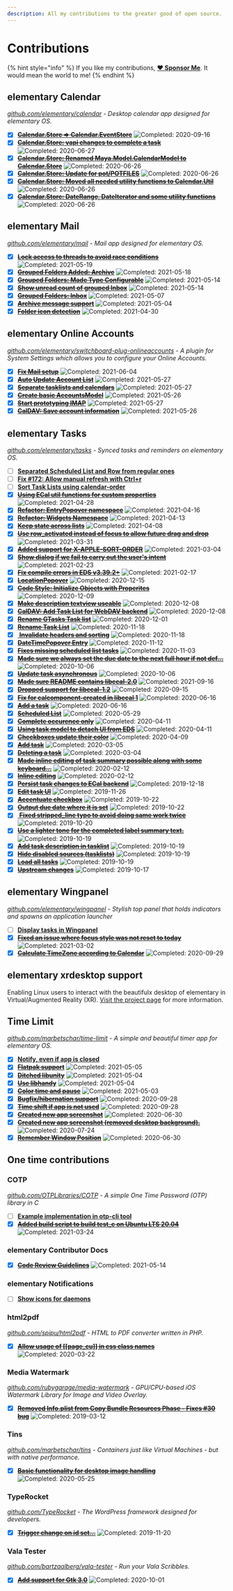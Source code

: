```yaml
---
description: All my contributions to the greater good of open source.
---
```


# Contributions

{% hint style="info" %}
If you like my contributions, [**❤️ Sponsor Me**](https://github.com/sponsors/marbetschar). It would mean the world to me!
{% endhint %}

## elementary Calendar

[_github.com/elementary/calendar_](https://github.com/elementary/calendar) _- Desktop calendar app designed for elementary OS._

* [x] [~~**Calendar.Store =&gt; Calendar.EventStore**~~](https://github.com/elementary/calendar/pull/595) ![Completed: 2020-09-16](https://img.shields.io/badge/completed-2020--09--16-lightgrey?style=social)
* [x] [~~**Calendar.Store: vapi changes to complete a task**~~](https://github.com/elementary/calendar/pull/558) ![Completed: 2020-06-27](https://img.shields.io/badge/completed-2020--06--27-lightgrey?style=social)
* [x] [~~**Calendar.Store: Renamed Maya.Model.CalendarModel to Calendar.Store**~~](https://github.com/elementary/calendar/pull/557) ![Completed: 2020-06-26](https://img.shields.io/badge/completed-2020--06--26-lightgrey?style=social)
* [x] [~~**Calendar.Store: Update for pot/POTFILES**~~](https://github.com/elementary/calendar/pull/556) ![Completed: 2020-06-26](https://img.shields.io/badge/completed-2020--06--26-lightgrey?style=social)
* [x] [~~**Calendar.Store: Moved all needed utility functions to Calendar.Util**~~](https://github.com/elementary/calendar/pull/555) ![Completed: 2020-06-26](https://img.shields.io/badge/completed-2020--06--26-lightgrey?style=social)
* [x] [~~**Calendar.Store: DateRange, DateIterator and some utility functions**~~](https://github.com/elementary/calendar/pull/554) ![Completed: 2020-06-26](https://img.shields.io/badge/completed-2020--06--26-lightgrey?style=social)

## elementary Mail

[_github.com/elementary/mail_](https://github.com/elementary/mail) _- Mail app designed for elementary OS._

* [x] [~~**Lock access to threads to avoid race conditions**~~](https://github.com/elementary/tasks/pull/579) ![Completed: 2021-05-19](https://img.shields.io/badge/completed-2021--05--19-lightgrey?style=social)
* [x] [~~**Grouped Folders Added: Archive**~~](https://github.com/elementary/tasks/pull/578) ![Completed: 2021-05-18](https://img.shields.io/badge/completed-2021--05--18-lightgrey?style=social)
* [x] [~~**Grouped Folders: Made Type Configurable**~~](https://github.com/elementary/tasks/pull/572) ![Completed: 2021-05-14](https://img.shields.io/badge/completed-2021--05--14-lightgrey?style=social)
* [x] [~~**Show unread count of grouped Inbox**~~](https://github.com/elementary/tasks/pull/571) ![Completed: 2021-05-14](https://img.shields.io/badge/completed-2021--05--14-lightgrey?style=social)
* [x] [~~**Grouped Folders: Inbox**~~](https://github.com/elementary/mail/pull/564) ![Completed: 2021-05-07](https://img.shields.io/badge/completed-2021--05--07-lightgrey?style=social)
* [x] [~~**Archive message support**~~](https://github.com/elementary/mail/pull/542) ![Completed: 2021-05-04](https://img.shields.io/badge/completed-2021--05--04-lightgrey?style=social)
* [x] [~~**Folder icon detection**~~](https://github.com/elementary/mail/pull/545) ![Completed: 2021-04-30](https://img.shields.io/badge/completed-2021--04--30-lightgrey?style=social)

## elementary Online Accounts

[_github.com/elementary/switchboard-plug-onlineaccounts_](https://github.com/elementary/switchboard-plug-onlineaccounts) _- A plugin for System Settings which allows you to configure your Online Accounts._

* [x] [~~**Fix Mail setup**~~](https://github.com/elementary/switchboard-plug-onlineaccounts/pull/184) ![Completed: 2021-06-04](https://img.shields.io/badge/completed-2021--06--04-lightgrey?style=social)
* [x] [~~**Auto Update Account List**~~](https://github.com/elementary/switchboard-plug-onlineaccounts/pull/169) ![Completed: 2021-05-27](https://img.shields.io/badge/completed-2021--05--27-lightgrey?style=social)
* [x] [~~**Separate tasklists and calendars**~~](https://github.com/elementary/switchboard-plug-onlineaccounts/pull/165) ![Completed: 2021-05-27](https://img.shields.io/badge/completed-2021--05--27-lightgrey?style=social)
* [x] [~~**Create basic AccountsModel**~~](https://github.com/elementary/switchboard-plug-onlineaccounts/pull/161) ![Completed: 2021-05-26](https://img.shields.io/badge/completed-2021--05--26-lightgrey?style=social)
* [x] [~~**Start prototyping IMAP**~~](https://github.com/elementary/switchboard-plug-onlineaccounts/pull/157) ![Completed: 2021-05-27](https://img.shields.io/badge/completed-2021--05--27-lightgrey?style=social)
* [x] [~~**CalDAV: Save account information**~~](https://github.com/elementary/switchboard-plug-onlineaccounts/pull/159) ![Completed: 2021-05-26](https://img.shields.io/badge/completed-2021--05--26-lightgrey?style=social)

## elementary Tasks

[_github.com/elementary/tasks_](https://github.com/elementary/tasks/) _- Synced tasks and reminders on elementary OS._

* [ ] [**Separated Scheduled List and Row from regular ones**](https://github.com/elementary/tasks/pull/230)
* [ ] [**Fix \#172: Allow manual refresh with Ctrl+r**](https://github.com/elementary/tasks/pull/200)
* [ ] [**Sort Task Lists using calendar-order**](https://github.com/elementary/tasks/pull/192)
* [x] [~~**Using ECal util functions for custom properties**~~](https://github.com/elementary/tasks/pull/229) ![Completed: 2021-04-28](https://img.shields.io/badge/completed-2021--04--28-lightgrey?style=social)
* [x] [~~**Refactor: EntryPopover namespace**~~](https://github.com/elementary/tasks/pull/218) ![Completed: 2021-04-16](https://img.shields.io/badge/completed-2021--04--16-lightgrey?style=social)
* [x] [~~**Refactor: Widgets Namespace**~~](https://github.com/elementary/tasks/pull/219) ![Completed: 2021-04-13](https://img.shields.io/badge/completed-2021--04--13-lightgrey?style=social)
* [x] [~~**Keep state across lists**~~](https://github.com/elementary/tasks/pull/197) ![Completed: 2021-04-08](https://img.shields.io/badge/completed-2021--04--08-lightgrey?style=social)
* [x] [~~**Use row\_activated instead of focus to allow future drag and drop**~~](https://github.com/elementary/tasks/pull/215) ![Completed: 2021-03-31](https://img.shields.io/badge/completed-2021--03--31-lightgrey?style=social)
* [x] [~~**Added support for X-APPLE-SORT-ORDER**~~](https://github.com/elementary/tasks/pull/198) ![Completed: 2021-03-04](https://img.shields.io/badge/completed-2021--03--04-lightgrey?style=social)
* [x] [~~**Show dialog if we fail to carry out the user's intent**~~](https://github.com/elementary/tasks/pull/189) ![Completed: 2021-02-23](https://img.shields.io/badge/completed-2021--02--23-lightgrey?style=social)
* [x] [~~**Fix compile errors in EDS v3.39.2+**~~](https://github.com/elementary/tasks/pull/193) ![Completed: 2021-02-17](https://img.shields.io/badge/completed-2021--02--17-lightgrey?style=social)
* [x] [~~**LocationPopover**~~](https://github.com/elementary/tasks/pull/174) ![Completed: 2020-12-15](https://img.shields.io/badge/completed-2020--12--15-lightgrey?style=social)
* [x] [~~**Code Style: Initialize Objects with Properites**~~](https://github.com/elementary/tasks/pull/179) ![Completed: 2020-12-09](https://img.shields.io/badge/completed-2020--12--09-lightgrey?style=social)
* [x] [~~**Make description textview useable**~~](https://github.com/elementary/tasks/pull/177) ![Completed: 2020-12-08](https://img.shields.io/badge/completed-2020--12--08-lightgrey?style=social)
* [x] [~~**CalDAV: Add Task List for WebDAV backend**~~](https://github.com/elementary/tasks/pull/150) ![Completed: 2020-12-08](https://img.shields.io/badge/completed-2020--12--08-lightgrey?style=social)
* [x] [~~**Rename GTasks Task list**~~](https://github.com/elementary/tasks/pull/165) ![Completed: 2020-12-01](https://img.shields.io/badge/completed-2020--12--01-lightgrey?style=social)
* [x] [~~**Rename Task List**~~](https://github.com/elementary/tasks/pull/153) ![Completed: 2020-11-18](https://img.shields.io/badge/completed-2020--11--18-lightgrey?style=social)
* [x] [ ~~**Invalidate headers and sorting**~~](https://github.com/elementary/tasks/pull/125) ![Completed: 2020-11-18](https://img.shields.io/badge/completed-2020--11--18-lightgrey?style=social)
* [x] [~~**DateTimePopover Entry**~~](https://github.com/elementary/tasks/pull/159) ![Completed: 2020-11-12](https://img.shields.io/badge/completed-2020--11--12-lightgrey?style=social)
* [x] [~~**Fixes missing scheduled list tasks**~~](https://github.com/elementary/tasks/pull/147) ![Completed: 2020-11-03](https://img.shields.io/badge/completed-2020--11--03-lightgrey?style=social)
* [x] [~~**Made sure we always set the due date to the next full hour if not def…**~~](https://github.com/elementary/tasks/pull/102) ![Completed: 2020-10-06](https://img.shields.io/badge/completed-2020--10--06-lightgrey?style=social)
* [x] [~~**Update task asynchronous**~~](https://github.com/elementary/tasks/pull/144) ![Completed: 2020-10-06](https://img.shields.io/badge/completed-2020--10--06-lightgrey?style=social)
* [x] [~~**Made sure README contains libecal-2.0**~~](https://github.com/elementary/tasks/pull/132) ![Completed: 2021-09-16](https://img.shields.io/badge/completed-2021--09--16-lightgrey?style=social)
* [x] [~~**Dropped support for libecal-1.2**~~](https://github.com/elementary/tasks/pull/130) ![Completed: 2020-09-15](https://img.shields.io/badge/completed-2020--09--15-lightgrey?style=social)
* [x] [~~**Fix for calcomponent-created in libecal 1**~~](https://github.com/elementary/tasks/pull/122) ![Completed: 2020-06-16](https://img.shields.io/badge/completed-2020--06--16-lightgrey?style=social)
* [x] [~~**Add a task**~~](https://github.com/elementary/tasks/pull/116) ![Completed: 2020-06-16](https://img.shields.io/badge/completed-2020--06--16-lightgrey?style=social)
* [x] [~~**Scheduled List**~~](https://github.com/elementary/tasks/pull/120) ![Completed: 2020-05-29](https://img.shields.io/badge/completed-2020--05--29-lightgrey?style=social)
* [x] [~~**Complete occurence only**~~](https://github.com/elementary/tasks/pull/106) ![Completed: 2020-04-11](https://img.shields.io/badge/completed-2020--04--11-lightgrey?style=social)
* [x] [~~**Using task model to detach UI from EDS**~~](https://github.com/elementary/tasks/pull/100) ![Completed: 2020-04-11](https://img.shields.io/badge/completed-2020--04--11-lightgrey?style=social)
* [x] [~~**Checkboxes update their color**~~](https://github.com/elementary/tasks/pull/103) ![Completed: 2020-04-09](https://img.shields.io/badge/completed-2020--04--09-lightgrey?style=social)
* [x] [~~**Add task**~~](https://github.com/elementary/tasks/pull/89) ![Completed: 2020-03-05](https://img.shields.io/badge/completed-2020--03--05-lightgrey?style=social)
* [x] [~~**Deleting a task**~~](https://github.com/elementary/tasks/pull/88) ![Completed: 2020-03-04](https://img.shields.io/badge/completed-2020--03--04-lightgrey?style=social)
* [x] [~~**Made inline editing of task summary possible along with some keyboard…**~~](https://github.com/elementary/tasks/pull/76) ![Completed: 2020-02-12](https://img.shields.io/badge/completed-2020--02--12-lightgrey?style=social)
* [x] [~~**Inline editing**~~](https://github.com/elementary/tasks/pull/78) ![Completed: 2020-02-12](https://img.shields.io/badge/completed-2020--02--12-lightgrey?style=social)
* [x] [~~**Persist task changes to ECal backend**~~](https://github.com/elementary/tasks/pull/61) ![Completed: 2019-12-18](https://img.shields.io/badge/completed-2019--12--18-lightgrey?style=social)
* [x] [~~**Edit task UI**~~](https://github.com/elementary/tasks/pull/59) ![Completed: 2019-11-26](https://img.shields.io/badge/completed-2019--11--26-lightgrey?style=social)
* [x] [~~**Accentuate checkbox**~~](https://github.com/elementary/tasks/pull/55) ![Completed: 2019-10-22](https://img.shields.io/badge/completed-2019--10--22-lightgrey?style=social)
* [x] [~~**Output due date where it is set**~~](https://github.com/elementary/tasks/pull/50) ![Completed: 2019-10-22](https://img.shields.io/badge/completed-2019--10--22-lightgrey?style=social)
* [x] [ ~~**Fixed stripped\_line typo to avoid doing same work twice**~~](https://github.com/elementary/tasks/pull/48) ![Completed: 2019-10-20](https://img.shields.io/badge/completed-2019--10--20-lightgrey?style=social)
* [x] [~~**Use a lighter tone for the completed label summary text.**~~](https://github.com/elementary/tasks/pull/43) ![Completed: 2019-10-19](https://img.shields.io/badge/completed-2019--10--19-lightgrey?style=social)
* [x] [~~**Add task description in tasklist**~~](https://github.com/elementary/tasks/pull/39) ![Completed: 2019-10-19](https://img.shields.io/badge/completed-2019--10--19-lightgrey?style=social)
* [x] [~~**Hide disabled sources \(tasklists\)**~~](https://github.com/elementary/tasks/pull/38) ![Completed: 2019-10-19](https://img.shields.io/badge/completed-2019--10--19-lightgrey?style=social)
* [x] [~~**Load all tasks**~~](https://github.com/elementary/tasks/pull/44) ![Completed: 2019-10-19](https://img.shields.io/badge/completed-2019--10--19-lightgrey?style=social)
* [x] [~~**Upstream changes**~~](https://github.com/marbetschar/tasks/pull/2) ![Completed: 2019-10-17](https://img.shields.io/badge/completed-2019--10--17-lightgrey?style=social)

## elementary Wingpanel

[_github.com/elementary/wingpanel_](https://github.com/elementary/wingpanel) _- Stylish top panel that holds indicators and spawns an application launcher_

* [ ] [**Display tasks in Wingpanel**](https://github.com/elementary/wingpanel-indicator-datetime/pull/252)
* [x] [~~**Fixed an issue where focus style was not reset to today**~~](https://github.com/elementary/wingpanel-indicator-datetime/pull/251) ![Completed: 2021-03-02](https://img.shields.io/badge/completed-2021--03--02-lightgrey?style=social)
* [x] [~~**Calculate TimeZone according to Calendar**~~](https://github.com/elementary/wingpanel-indicator-datetime/pull/233) ![Completed: 2020-09-29](https://img.shields.io/badge/completed-2020--09--29-lightgrey?style=social)

## elementary xrdesktop support

Enabling Linux users to interact with the beautifulx desktop of elementary in Virtual/Augmented Reality \(XR\). [Visit the project page](projects/elementary-xrdesktop-support.md) for more information.

## Time Limit

[_github.com/marbetschar/time-limit_](https://github.com/marbetschar/time-limit) _- A simple and beautiful timer app for elementary OS._

* [x] [**Notify, even if app is closed**](https://github.com/marbetschar/time-limit/pull/51)
* [x] [~~**Flatpak support**~~](https://github.com/marbetschar/time-limit/pull/46) ![Completed: 2021-05-05](https://img.shields.io/badge/completed-2021--05--05-lightgrey?style=social)
* [x] [~~**Ditched libunity**~~](https://github.com/marbetschar/time-limit/pull/49) ![Completed: 2021-05-04](https://img.shields.io/badge/completed-2021--05--04-lightgrey?style=social)
* [x] [~~**Use libhandy**~~](https://github.com/marbetschar/time-limit/pull/48) ![Completed: 2021-05-04](https://img.shields.io/badge/completed-2021--05--04-lightgrey?style=social)
* [x] [~~**Color time and pause**~~](https://github.com/marbetschar/time-limit/pull/47) ![Completed: 2021-05-03](https://img.shields.io/badge/completed-2021--05--03-lightgrey?style=social)
* [x] [~~**Bugfix/hibernation support**~~](https://github.com/marbetschar/time-limit/pull/40) ![Completed: 2020-09-28](https://img.shields.io/badge/completed-2020--09--28-lightgrey?style=social)
* [x] [~~**Time shift if app is not used**~~](https://github.com/marbetschar/time-limit/pull/39) ![Completed: 2020-09-28](https://img.shields.io/badge/completed-2020--09--28-lightgrey?style=social)
* [x] [~~**Created new app screenshot**~~](https://github.com/marbetschar/time-limit/pull/35) ![Completed: 2020-06-30](https://img.shields.io/badge/completed-2020--06--30-lightgrey?style=social)
* [x] [~~**Created new app screenshot \(removed desktop background\).**~~](https://github.com/marbetschar/time-limit/pull/35) ![Completed: 2020-07-24](https://img.shields.io/badge/completed-2020--07--24-lightgrey?style=social)
* [x] [~~**Remember Window Position**~~](https://github.com/marbetschar/time-limit/pull/34) ![Completed: 2020-06-30](https://img.shields.io/badge/completed-2020--06--30-lightgrey?style=social)

## One time contributions

### COTP

[_github.com/OTPLibraries/COTP_](https://github.com/OTPLibraries/COTP) _- A simple One Time Password \(OTP\) library in C_

* [ ] [**Example implementation in otp-cli tool**](https://github.com/OTPLibraries/COTP/pull/5)
* [x] [~~**Added build script to build test\_c on Ubuntu LTS 20.04**~~](https://github.com/OTPLibraries/COTP/pull/4) ![Completed: 2021-03-24](https://img.shields.io/badge/completed-2021--03--24-lightgrey?style=social)

### elementary Contributor Docs

* [x] [~~**Code Review Guidelines**~~](https://github.com/elementary/contributor-docs/pull/1) ![Completed: 2021-05-14](https://img.shields.io/badge/completed-2021--05--14-lightgrey?style=social)

### elementary Notifications

* [ ] [**Show icons for daemons**](https://github.com/elementary/notifications/pull/118)

### html2pdf

[_github.com/spipu/html2pdf_](https://github.com/spipu/html2pdf) _- HTML to PDF converter written in PHP._

* [x] [~~**Allow usage of \[\[page\_cu\]\] in css class names**~~](https://github.com/spipu/html2pdf/pull/525) ![Completed: 2020-03-22](https://img.shields.io/badge/completed-2020--03--22-lightgrey?style=social)

### Media Watermark

[_github.com/rubygarage/media-watermark_](https://github.com/rubygarage/media-watermark) _- GPU/CPU-based iOS Watermark Library for Image and Video Overlay._

* [x] [~~**Removed Info.plist from Copy Bundle Resources Phase - Fixes \#30 bug**~~](https://github.com/rubygarage/media-watermark/pull/31) ![Completed: 2019-03-12](https://img.shields.io/badge/completed-2019--03--12-lightgrey?style=social)

### Tins

[_github.com/marbetschar/tins_](https://github.com/marbetschar/tins) _- Containers just like Virtual Machines - but with native performance._

* [x] [~~**Basic functionality for desktop image handling**~~](https://github.com/marbetschar/tins/pull/20) ![Completed: 2020-05-25](https://img.shields.io/badge/completed-2020--05--25-lightgrey?style=social)

### TypeRocket

[_github.com/TypeRocket_](https://github.com/TypeRocket) _- The WordPress framework designed for developers._

* [x] [~~**Trigger change on id set...**~~](https://github.com/TypeRocket/core/pull/68) ![Completed: 2019-11-20](https://img.shields.io/badge/completed-2019--11--20-lightgrey?style=social)

### Vala Tester

[_github.com/bartzaalberg/vala-tester_](https://github.com/bartzaalberg/vala-tester) _- Run your Vala Scribbles._

* [x] [~~**Add support for Gtk 3.0**~~](https://github.com/bartzaalberg/vala-tester/pull/8) ![Completed: 2020-10-01](https://img.shields.io/badge/completed-2020--10--01-lightgrey?style=social)

